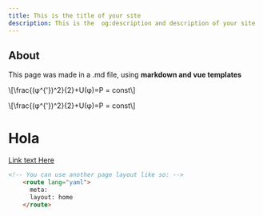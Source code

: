 ```yaml
---
title: This is the title of your site
description: This is the  og:description and description of your site
---
```


<div text-center>
  <h2>About</h2>
  <p>This page was made in a .md file, using <strong>markdown and  vue templates</strong> </p>
  <p>\[\frac{(φ^{'})^2}{2}+U(φ)=P = const\]</p>
</div>

<p>\[\frac{(φ^{'})^2}{2}+U(φ)=P = const\]</p>

# Hola
[Link text Here](https://link-url-here.org)

```html
<!-- You can use another page layout like so: -->
    <route lang="yaml">
      meta:
      layout: home
    </route>
```
